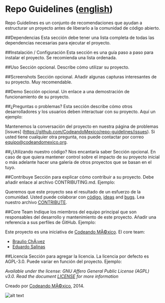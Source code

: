 Repo Guidelines ([english](/README.md))
============

Repo Guidelines es un conjunto de recomendaciones que ayudan a estructurar un proyecto antes de liberarlo a la comunidad de código abierto.

##Dependencias
Esta sección debe tener una lista completa de todas las dependencias necesarias para ejecutar el proyecto.

##Instalación / Configuración 
Esta sección es una guía paso a paso para instalar el proyecto. Se recomienda una lista ordenada.

##Uso 
Sección opcional. Describe cómo utilizar su proyecto.

##Screenshots
Sección opcional. Añadir algunas capturas interesantes de su proyecto. Muy recomendable.

##Demo
Sección opcional. Un enlace a una demostración de funcionamiento de su proyecto.

##¿Preguntas o problemas? 
Esta sección describe cómo otros desarrolladores y los usuarios deben interactuar con su proyecto. Aquí un ejemplo:

Mantenemos la conversación del proyecto en nuestra página de problemas [issues] (https://github.com/CodeandoMexico/repo-guidelines/issues). Si usted tiene cualquier otra pregunta, nos puede contactar por correo <equipo@codeandomexico.org>.

##¿Utilizando nuestro código? Nos encantaría saber 
Sección opcional. En caso de que quiera mantener control sobre el impacto de su proyecto inicial o más adelante hacer una galería de otros proyectos que se basan en el tuyo.

##Contribuye
Sección para explicar cómo contribuir a su proyecto. Debe añadir enlace al archivo CONTRIBUTING.md. Ejemplo:

Queremos que este proyecto sea el resultado de un esfuerzo de la comunidad. Usted puede colaborar con [código](https://github.com/CodeandoMexico/repo-guidelines/pulls), [ideas](https://github.com/CodeandoMexico/repo-guidelines/issues) and [bugs](https://github.com/CodeandoMexico/repo-guidelines/issues). Lea nuestro archivo [CONTRIBUTE](/CONTRIBUTE.md).

##Core Team
Indique los miembros del equipo principal que son responsables del desarrollo y mantenimiento de este proyecto. Añadir una referencia a sus perfiles de GitHub. Ejemplo:

Este proyecto es una iniciativa de [Codeando MÃ©xico](http://www.codeandomexico.org).
El core team:
- [Braulio ChÃ¡vez](https://github.com/HackerOfDreams)
- [Eduardo Salinas](https://github.com/lalo)

##Licencia
Sección para agregar la licencia. La licencia por defecto es AGPL-3.0. Puede variar en función del proyecto. Ejemplo:

_Available under the license: GNU Affero General Public License (AGPL) v3.0. Read the document [LICENSE](/LICENSE) for more information_

Creado por [Codeando MÃ©xico](http://www.codeandomexico.org), 2014.

![alt text](http://blog.codeandomexico.org/images/logo.png "Codeando MÃ©xico")